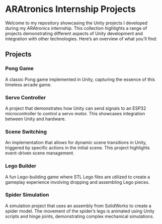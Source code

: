 

# ARAtronics Internship Projects

Welcome to my repository showcasing the Unity projects I developed during my ARAtronics internship. This collection highlights a range of projects demonstrating different aspects of Unity development and integration with other technologies. Here’s an overview of what you’ll find:

## Projects

### Pong Game
A classic Pong game implemented in Unity, capturing the essence of this timeless arcade game.

### Servo Controller
A project that demonstrates how Unity can send signals to an ESP32 microcontroller to control a servo motor. This showcases integration between Unity and hardware.

### Scene Switching
An implementation that allows for dynamic scene transitions in Unity, triggered by specific actions in the initial scene. This project highlights event-driven scene management.

### Lego Builder
A fun Lego-building game where STL Lego files are utilized to create a gameplay experience involving dropping and assembling Lego pieces.

### Spider Simulation
A simulation project that uses an assembly from SolidWorks to create a spider model. The movement of the spider’s legs is animated using Unity scripts and hinge joints, demonstrating complex mechanical simulations.

